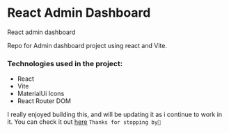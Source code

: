 # React Admin Dashboard
React admin dashboard

Repo for Admin dashboard project using react and Vite.
### Technologies used in the project:
- React
- Vite
- MaterialUi Icons
- React Router DOM

I really enjoyed building this, and will be updating it as i continue to work in it.
You can check it out [here](https://reactt-admin-dashboard.netlify.app/)
`Thanks for stopping by🙂`
